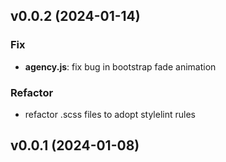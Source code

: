 ## v0.0.2 (2024-01-14)

### Fix

- **agency.js**: fix bug in bootstrap fade animation

### Refactor

- refactor .scss files to adopt stylelint rules

## v0.0.1 (2024-01-08)

